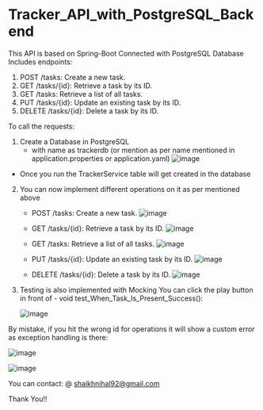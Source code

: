 # Tracker_API_with_PostgreSQL_Backend

This API is based on Spring-Boot
Connected with PostgreSQL Database
Includes endpoints:
1) POST /tasks: Create a new task.
2) GET /tasks/{id}: Retrieve a task by its ID.
3) GET /tasks: Retrieve a list of all tasks.
4) PUT /tasks/{id}: Update an existing task by its ID.
5) DELETE /tasks/{id}: Delete a task by its ID.


To call the requests:

1) Create a Database in PostgreSQL
   - with name as trackerdb (or mention as per name mentioned in application.properties or application.yaml)
![image](https://github.com/Wh0mM1/Tracker_API_with_PostgreSQL_Backend/assets/90375499/e4ff60c4-08bd-4322-a3b1-dcfbcd6abc61)

- Once you run the TrackerService table will get created in the database

2) You can now implement different operations on it as per mentioned above
   - POST /tasks: Create a new task.
    ![image](https://github.com/Wh0mM1/Tracker_API_with_PostgreSQL_Backend/assets/90375499/028b85c3-3fa1-483a-8d10-9bf8b1e1f476)

   - GET /tasks/{id}: Retrieve a task by its ID.
     ![image](https://github.com/Wh0mM1/Tracker_API_with_PostgreSQL_Backend/assets/90375499/db2d5eb1-46f1-4168-a609-6ed9ff6b1d44)

   - GET /tasks: Retrieve a list of all tasks.
     ![image](https://github.com/Wh0mM1/Tracker_API_with_PostgreSQL_Backend/assets/90375499/dc7f8d34-443a-4755-91f7-5864bf924e44)

   - PUT /tasks/{id}: Update an existing task by its ID.
     ![image](https://github.com/Wh0mM1/Tracker_API_with_PostgreSQL_Backend/assets/90375499/856fe9f8-e657-4c87-9e6e-da834e4d7cd9)

   - DELETE /tasks/{id}: Delete a task by its ID.
     ![image](https://github.com/Wh0mM1/Tracker_API_with_PostgreSQL_Backend/assets/90375499/4dbfa2f2-2cd3-42b0-8c64-2da481f83ec3)

3) Testing is also implemented with Mocking
    You can click the play button in front of - void test_When_Task_Is_Present_Success():
   
   ![image](https://github.com/Wh0mM1/Tracker_API_with_PostgreSQL_Backend/assets/90375499/2836bf70-3ae7-4a12-b4d1-ebad1944288b)

By mistake, if you hit the wrong id for operations it will show a custom error as exception handling is there:

![image](https://github.com/Wh0mM1/Tracker_API_with_PostgreSQL_Backend/assets/90375499/eb08120e-7645-4742-95ca-d202080aa180)

![image](https://github.com/Wh0mM1/Tracker_API_with_PostgreSQL_Backend/assets/90375499/b76e0341-bff5-43af-97a1-9b61d231f9fa)

You can contact: @ shaikhnihal92@gmail.com

Thank You!!





